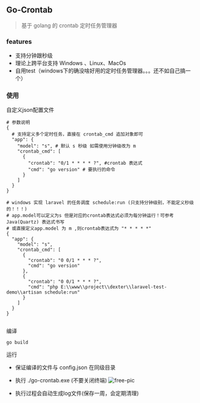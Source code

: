 ## Go-Crontab

> 基于 golang 的 crontab 定时任务管理器

### features
- 支持分钟跟秒级
- 理论上跨平台支持 Windows 、Linux、MacOs
- 自用test（windows下的确没啥好用的定时任务管理器。。。还不如自己搞一个）

### 使用

自定义json配置文件
```
# 参数说明
{
  # 支持定义多个定时任务，直接在 crontab_cmd 追加对象即可
  "app": {
    "model": "s", # 默认 s 秒级 如需使用分钟级改为 m
    "crontab_cmd": [
      {
        "crontab": "0/1 * * * * ?", #crontab 表达式
        "cmd": "go version" # 要执行的命令 
      }
    ]
  }
}

# windows 实现 laravel 的任务调度 schedule:run (只支持分钟级别，不能定义秒级的！！！)
# app.model可以定义为s 但是对应的crontab表达式必须为每分钟运行！可参考 Java(Quartz) 表达式书写
# 或直接定义app.model 为 m ,则crontab表达式为 "* * * * *"
{
  "app": {
    "model": "s",
    "crontab_cmd": [
      {
        "crontab": "0 0/1 * * * ?",
        "cmd": "go version"
      },
      {
        "crontab": "0 0/1 * * * ?",
        "cmd": "php E:\\www\\project\\dexter\\laravel-test-demo\\artisan schedule:run"
      }
    ]
  }
}


```

编译
```
go build
```


运行
- 保证编译的文件与 config.json 在同级目录

- 执行 ./go-crontab.exe (不要关闭终端)
![free-pic](https://static01.imgkr.com/temp/67bff2160fac49928bd5a8c6f1c6090c.png)

- 执行过程会自动生成log文件(保存一周，会定期清理)

